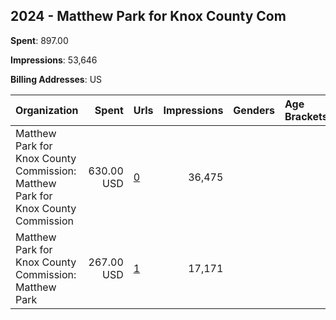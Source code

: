 ## 2024 - Matthew Park for Knox County Com 
**Spent**: 897.00

**Impressions**: 53,646

**Billing Addresses**: US

|Organization|Spent|Urls|Impressions|Genders|Age Brackets|Country Codes|
|:---|---:|:---|---:|:---|:---|:---|
|Matthew Park for Knox County Commission: Matthew Park for Knox County Commission|630.00 USD|[0](https://www.snap.com/political-ads/asset/e48c9dbee22425bdb6774cec21946e57f9ec2bbbf345b0f44220921b874401f9?mediaType=mp4)|36,475|||united states|
|Matthew Park for Knox County Commission: Matthew Park|267.00 USD|[1](https://www.snap.com/political-ads/asset/efede9c733cafd74ce9e2e7fc6c71ab64f479d34e0d5ebfc98e5cac3a92fbce5?mediaType=mp4)|17,171|||united states|
